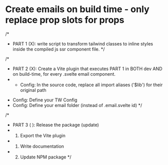 # Create emails on build time - only replace prop slots for props

/* 
 * PART 1 (X): write script to transform tailwind classes to inline styles inside the compiled js ssr component file.
*/

/* 
 * PART 2 (X): Create a Vite plugin that executes PART 1 in BOTH dev AND on build-time, for every .svelte email component. 
 * - Config: In the source code, replace all import aliases ('$lib') for their original path
 - Config: Define your TW Config
 - Config: Define your email folder (instead of .email.svelte id)
*/

/* 
 * PART 3 ( ): Release the package (update)
 * 1. Export the Vite plugin
 * 1. Write documentation 
 * 2. Update NPM package
*/
